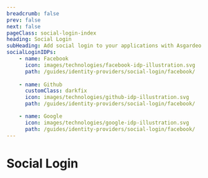 ```yaml
---
breadcrumb: false
prev: false
next: false
pageClass: social-login-index
heading: Social Login
subHeading: Add social login to your applications with Asgardeo
socialLoginIDPs:
    - name: Facebook
      icon: images/technologies/facebook-idp-illustration.svg
      path: /guides/identity-providers/social-login/facebook/
    
    - name: Github
      customClass: darkfix
      icon: images/technologies/github-idp-illustration.svg
      path: /guides/identity-providers/social-login/facebook/

    - name: Google
      icon: images/technologies/google-idp-illustration.svg
      path: /guides/identity-providers/social-login/facebook/
---
```


# Social Login

<SocialLoginOverview/>